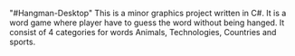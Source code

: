 "#Hangman-Desktop" 
This is a minor graphics project written in C#. It is a word game where player have to guess the word without being hanged. It consist of 4 categories for words Animals, Technologies, Countries and sports.
